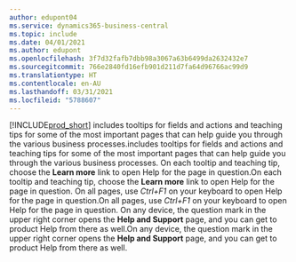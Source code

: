 ```yaml
---
author: edupont04
ms.service: dynamics365-business-central
ms.topic: include
ms.date: 04/01/2021
ms.author: edupont
ms.openlocfilehash: 3f7d32fafb7dbb98a3067a63b6499da2632432e7
ms.sourcegitcommit: 766e2840fd16efb901d211d7fa64d96766ac99d9
ms.translationtype: HT
ms.contentlocale: en-AU
ms.lasthandoff: 03/31/2021
ms.locfileid: "5788607"
---
```

[!INCLUDE[prod_short](prod_short.md)] <span data-ttu-id="2863b-101">includes tooltips for fields and actions and teaching tips for some of the most important pages that can help guide you through the various business processes.</span><span class="sxs-lookup"><span data-stu-id="2863b-101">includes tooltips for fields and actions and teaching tips for some of the most important pages that can help guide you through the various business processes.</span></span> <span data-ttu-id="2863b-102">On each tooltip and teaching tip, choose the **Learn more** link to open Help for the page in question.</span><span class="sxs-lookup"><span data-stu-id="2863b-102">On each tooltip and teaching tip, choose the **Learn more** link to open Help for the page in question.</span></span> <span data-ttu-id="2863b-103">On all pages, use *Ctrl+F1* on your keyboard to open Help for the page in question.</span><span class="sxs-lookup"><span data-stu-id="2863b-103">On all pages, use *Ctrl+F1* on your keyboard to open Help for the page in question.</span></span> <span data-ttu-id="2863b-104">On any device, the question mark in the upper right corner opens the **Help and Support** page, and you can get to product Help from there as well.</span><span class="sxs-lookup"><span data-stu-id="2863b-104">On any device, the question mark in the upper right corner opens the **Help and Support** page, and you can get to product Help from there as well.</span></span>  
